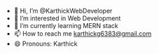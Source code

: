 - 👋 Hi, I’m @KarthickWebDeveloper
- 👀 I’m interested in Web Development
- 🌱 I’m currently learning MERN stack
- 📫 How to reach me karthickg6383@gmail.com
- 😄 Pronouns: Karthick
<!---
KarthickWebDeveloper/KarthickWebDeveloper is a ✨ special ✨ repository because its `README.md` (this file) appears on your GitHub profile.
You can click the Preview link to take a look at your changes.
--->
